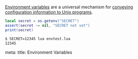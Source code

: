 [Environment variables](http://en.wikipedia.org/wiki/Environment_variable) are a universal mechanism for [conveying configuration
information to Unix programs](http://www.12factor.net/config).

```lua
local secret = os.getenv("SECRET")
assert(secret ~= nil, "SECRET not set")
print(secret)
```

```bash
$ SECRET=12345 lua envtest.lua
12345
```

<route lang="yaml">
meta:
  title: Environment Variables
</route>
